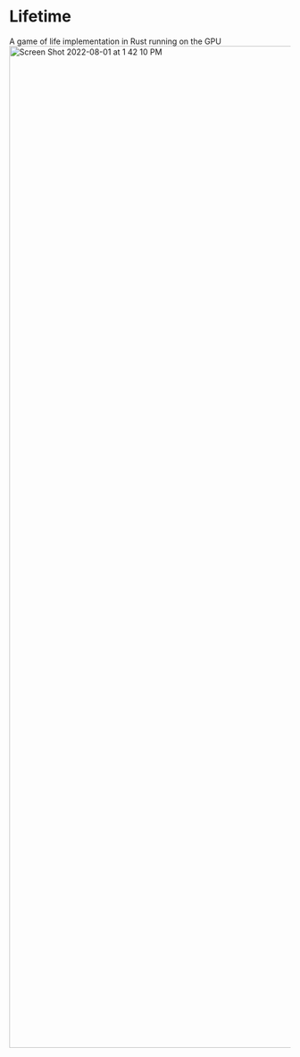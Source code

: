 # Lifetime
A game of life implementation in Rust running on the GPU
<img width="1791" alt="Screen Shot 2022-08-01 at 1 42 10 PM" src="https://user-images.githubusercontent.com/13054020/182243263-f2d2f089-8d99-4ee1-b997-11a4634fa6da.png">
